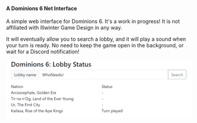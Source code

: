 #### A Dominions 6 Net Interface

A simple web interface for Dominions 6. It's a work in progress! It is not affiliated with Illwinter Game Design in any way.

It will eventually allow you to search a lobby, and it will play a sound when your turn is ready. No need to keep the game open in the background, or wait for a Discord notification!

![Screenshot](screenshots/screenshot.png)

